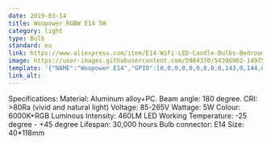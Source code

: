 ```yaml
---
date: 2019-03-14
title: Woopower RGBW E14 5W
category: light
type: Bulb
standard: eu
link: https://www.aliexpress.com/item/E14-WiFi-LED-Candle-Bulbs-Bedroom-Home-Light-RGB-5W-Led-Smart-Bulb-For-Alexa-Google/32966023980.html
image: https://user-images.githubusercontent.com/5904370/54396962-14975e00-46b5-11e9-82dd-dc95ac588e84.png
template: '{"NAME":"Woopower E14","GPIO":[0,0,0,0,0,0,0,0,0,143,0,144,0],"FLAG":0,"BASE":27}' 
link_alt: 
---
```

Specifications:
Material: Aluminum alloy+PC.
Beam angle: 180 degree.
CRI: >80Ra (vivid and natural light)
Voltage: 85-265V 
Wattage: 5W
Colour: 6000K+RGB
Luminous Intensity: 460LM
LED Working Temperature: -25 degree - +45 degree
Lifespan: 30,000 hours
Bulb connector: E14
Size: 40*118mm
